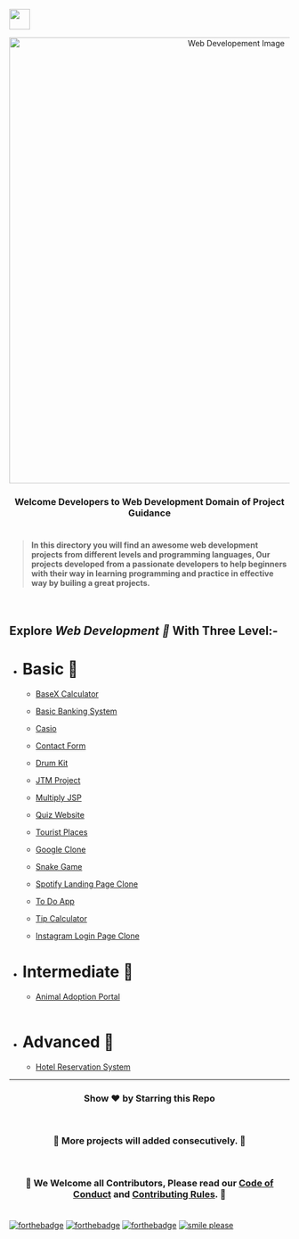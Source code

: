 <img align="center" height="37" src="https://img.shields.io/badge/ Web Developement- 💻-yellow.svg?&style=for-the-badge&logo=KushalDas&logoColor=blue" /> <br>

<p align="center"><img src="http://www.parzlogic.com/wp-content/uploads/2017/10/web-dev.jpg" alt="Web Developement Image" width=800px />
   <h3><p align="center"><strong>Welcome Developers to Web Development Domain of Project Guidance </strong></p>
</p></h3>

<h1></h1>

> <h4>In this directory you will find an awesome web development projects from different levels and programming languages, Our projects developed from a passionate developers to help beginners with their way in learning programming and practice in effective way by builing a great projects. </h4>

</br>

<h2> Explore <i>Web Development 🎯</i> With Three Level:-</h2>

- <h1>Basic 🚀 </h1>

  - [BaseX Calculator](https://github.com/Kushal997-das/Project-Guidance/tree/main/Web%20Development/Basic/BaseX_Calculator)<br>

  - [Basic Banking System](https://github.com/Kushal997-das/Project-Guidance/tree/main/Web%20Development/Basic/Basic%20Banking%20System)<br>

  - [Casio](https://github.com/Kushal997-das/Project-Guidance/tree/main/Web%20Development/Basic/Casio)<br>

  - [Contact Form](https://github.com/Kushal997-das/Project-Guidance/tree/main/Web%20Development/Basic/Contact%20Form)<br>

  - [Drum Kit](https://github.com/Kushal997-das/Project-Guidance/tree/main/Web%20Development/Basic/Drum%20Kit)<br>

  - [JTM Project](https://github.com/Kushal997-das/Project-Guidance/tree/main/Web%20Development/Basic/JTM%20Project)<br>

  - [Multiply JSP](https://github.com/Kushal997-das/Project-Guidance/tree/main/Web%20Development/Basic/Multiply%20JSP)<br>

  - [Quiz Website](https://github.com/Kushal997-das/Project-Guidance/tree/main/Web%20Development/Basic/Quiz%20Website)<br>
  
  - [Tourist Places](https://github.com/Kushal997-das/Project-Guidance/tree/main/Web%20Development/Basic/Tourist%20Places)<br>

  - [Google Clone](https://github.com/SamarpanCoder2002/Project-Guidance/tree/main/Web%20Development/Basic/Google%20Clone)<br>


  - [Snake Game](https://github.com/Rashmisingh-18/Project-Guidance/tree/main/Web%20Development/Basic/Snake%20Game)<br>

  - [Spotify Landing Page Clone](https://github.com/abhilipsasahoo03/Project-Guidance/tree/my-patch/Web%20Development%2FBasic%2FSpotify%20Landing%20Page%20Clone)<br>

  - [To Do App](https://github.com/Kushal997-das/Project-Guidance/tree/main/Web%20Development/Basic/To%20Do%20App)<br>

  - [Tip Calculator](https://github.com/RiyaBhandari-2811/Project-Guidance/tree/TipForm/Web%20Development)<br>
  
  - [Instagram Login Page Clone](https://abhilipsasahoo03.github.io/Instagram-Login-Page-Clone/)<br>

- <h1>Intermediate 🚀</h1>

    - [Animal Adoption Portal](https://github.com/Kushal997-das/Project-Guidance/tree/main/Web%20Development/Intermediate/animal%20adoption%20protal)<br>

  <br>

- <h1>Advanced 🚀 </h1>

   - [Hotel Reservation System](https://github.com/Kushal997-das/Project-Guidance/tree/main/Web%20Development/Advanced/Hotel%20Reservation%20System) <br>
  

---

<h3> <p align="center">Show ❤️ by Starring this Repo</p> </h3> <br>

<h3> <p align="center"> 💌 More projects will added consecutively. 💌</p> </h3> <br>

### <p align="center"> 🎉 We Welcome all Contributors, Please read our [Code of Conduct](https://github.com/Kushal997-das/Project-Guidance/blob/main/CODE_OF_CONDUCT.md) and [Contributing Rules](https://github.com/Kushal997-das/Project-Guidance/blob/main/CONTRIBUTING.md). 🎉 <br> <br>

[![forthebadge](https://forthebadge.com/images/badges/built-by-developers.svg)](https://forthebadge.com)
[![forthebadge](https://forthebadge.com/images/badges/built-with-love.svg)](https://forthebadge.com)
[![forthebadge](https://forthebadge.com/images/badges/built-with-swag.svg)](https://forthebadge.com)
[![smile please](https://forthebadge.com/images/badges/makes-people-smile.svg)](https://github.com/Kushal997-das/)
